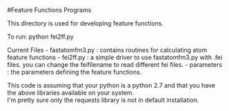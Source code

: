#Feature Functions Programs

This directory is used for developing feature functions. 

To run:  python fei2ff.py

Current Files
     - fastatomfm3.py : contains routines for calculating atom feature functions
     - fei2ff.py : a simple driver to use fastatomfm3.py with .fei files. you can change the feifilename to read different fei files.
     - parameters : the parameters defining the feature functions.


 This code is assuming that your python is a python 2.7 and that you have the above libraries available on your system.  
 I'm pretty sure only the requests library is not in default installation.



